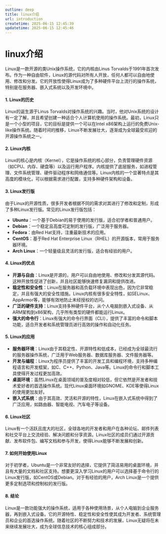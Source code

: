 ```yaml
---
outline: deep
title: linux介绍
url: introduction
createtime: 2025-06-15 12:45:39
updatetime: 2025-06-15 12:45:46
---
```


# linux介绍

Linux是一款开源的类Unix操作系统，它的内核由Linus Torvalds于1991年首次发布。作为一种自由软件，Linux的源代码对所有人开放，任何人都可以自由地使用、修改和分发。它的开放性使得Linux成为了多种硬件平台上流行的操作系统，特别是在服务器、嵌入式系统以及开发环境中。

#### 1. **Linux的历史**
Linux的诞生源于Linus Torvalds对操作系统的兴趣。当时，他对Unix系统的设计有一定了解，并且希望创建一种适合个人计算机使用的操作系统。最初，Linux只是一个小型的项目，它的目标是提供一个可以在Intel x86架构上运行的免费Unix-like操作系统。随着时间的推移，Linux不断发展壮大，逐渐成为全球最受欢迎的开源操作系统之一。

#### 2. **Linux内核**
Linux的核心是内核（Kernel），它是操作系统的核心部分，负责管理硬件资源（如CPU、内存、硬盘等）以及运行用户程序。内核提供了底层服务，如进程管理、文件系统管理、硬件驱动程序和网络通信等。Linux内核的一个显著特点是其高度的模块化，可以根据需求进行配置，支持多种硬件架构和设备。

#### 3. **Linux发行版**
由于Linux的开源性质，很多开发者根据不同的需求对其进行了修改和定制，形成了多种Linux发行版。常见的Linux发行版包括：

- **Ubuntu**：一个基于Debian的易于使用的发行版，适合初学者和普通用户。
- **Debian**：一个稳定且高度可定制的发行版，广泛用于服务器。
- **Fedora**：由Red Hat支持，注重最新技术的应用。
- **CentOS**：基于Red Hat Enterprise Linux（RHEL）的开源版本，常用于服务器环境。
- **Arch Linux**：一个轻量级且灵活的发行版，适合有经验的用户。

#### 4. **Linux的优点**
- **开源与自由**：Linux是开源的，用户可以自由地使用、修改和分发其源代码。这种开放性促进了创新，并且社区能够快速修复漏洞和提供改进。
- **稳定性和安全性**：Linux在服务器和高负载环境中表现出色，因为它非常稳定，并且有强大的安全性措施。Linux内核有很多安全特性，如SELinux、AppArmor等，能够有效地防止未经授权的访问。
- **广泛的硬件支持**：Linux支持多种硬件平台，从个人电脑到嵌入式设备、从ARM架构到x86架构，几乎所有类型的硬件都能运行Linux。
- **强大的命令行**：Linux有强大的命令行界面（CLI），提供了丰富的命令和脚本功能，适合开发者和系统管理员进行高效的操作和自动化任务。

#### 5. **Linux的应用**
- **服务器环境**：Linux由于其稳定性、开源特性和低成本，已经成为全球最流行的服务器操作系统，广泛用于Web服务器、数据库服务器、文件服务器等。
- **开发与编程**：Linux为程序员提供了丰富的开发工具和编程环境，支持多种编程语言和开发框架，如C、C++、Python、Java等。Linux的命令行和脚本工具使得开发过程更加高效。
- **桌面环境**：虽然Linux在桌面领域的普及度相对较低，但它依然是开发者和技术爱好者的首选操作系统。现代Linux桌面环境如GNOME、KDE等使得Linux的使用更加友好。
- **嵌入式系统**：由于其高效、灵活和开源的特性，Linux在嵌入式系统中得到了广泛应用，如路由器、智能电视、汽车电子等设备。

#### 6. **Linux社区**
Linux有一个活跃且庞大的社区，全球各地的开发者和用户在各种论坛、邮件列表和社交平台上交流经验、解决问题和分享资源。Linux社区的成员们通过开源贡献、发布软件包、编写文档和参与开发，使得Linux能够不断发展和创新。

#### 7. **如何开始使用Linux**
对于初学者，Ubuntu是一个非常友好的选择，它提供了简洁易用的桌面环境，并且有大量的文档和社区支持。想要更深入学习Linux的用户可以选择基于命令行的Linux发行版，如CentOS或Debian。对于有经验的用户，Arch Linux是一个提供更多定制选项和控制权的发行版。

#### 8. **结论**
Linux是一款功能强大的操作系统，适用于各种使用场景，从个人电脑到企业服务器，再到嵌入式设备。它的开源特性、稳定性和安全性使其成为开发者、系统管理员和企业的首选操作系统。随着社区的不断努力和技术的发展，Linux无疑将在未来继续发展壮大，成为全球信息技术的核心组成部分。